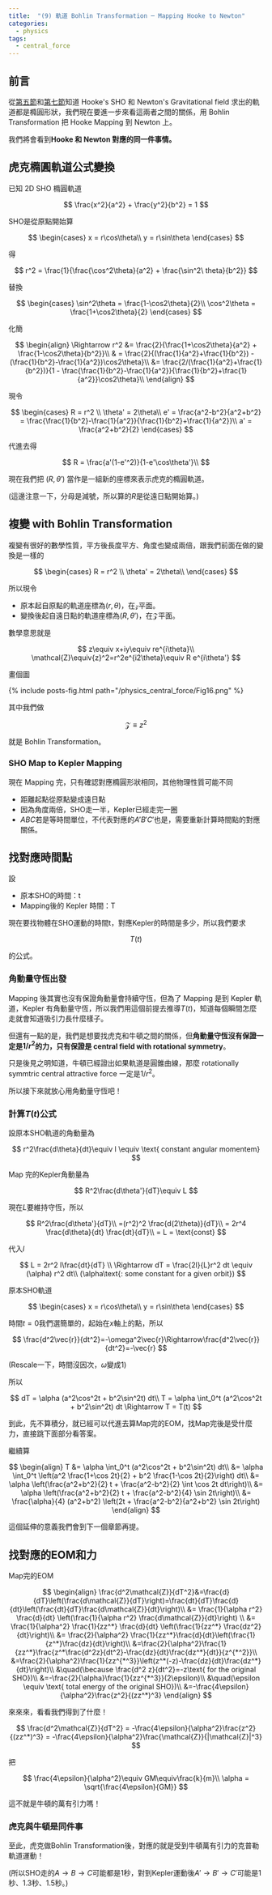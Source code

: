 ```yaml
---
title:  "(9) 軌道 Bohlin Transformation ─ Mapping Hooke to Newton"
categories:
  - physics
tags:
  - central_force
---
```


## 前言

從[第五節](central-force-1-001)和[第七節](central-force-1-003)知道 Hooke's SHO 和 Newton's Gravitational field 求出的軌道都是橢圓形狀，我們現在要進一步來看這兩者之間的關係，用 Bohlin Transformation 把 Hooke Mapping 到 Newton 上。


我們將會看到**Hooke 和 Newton 對應的同一件事情。**


## 虎克橢圓軌道公式變換

已知 2D SHO 橢圓軌道

$$
\frac{x^2}{a^2} + \frac{y^2}{b^2} = 1
$$

SHO是從原點開始算

$$
\begin{cases}
x = r\cos\theta\\
y = r\sin\theta
\end{cases}
$$

得

$$
r^2 = \frac{1}{\frac{\cos^2\theta}{a^2} + \frac{\sin^2\
theta}{b^2}}
$$

替換

$$
\begin{cases}
\sin^2\theta = \frac{1-\cos2\theta}{2}\\
\cos^2\theta = \frac{1+\cos2\theta}{2}
\end{cases}
$$

化簡

$$
\begin{align}
\Rightarrow r^2 &= \frac{2}{\frac{1+\cos2\theta}{a^2} + \frac{1-\cos2\theta}{b^2}}\\
& = \frac{2}{(\frac{1}{a^2}+\frac{1}{b^2}) - (\frac{1}{b^2}-\frac{1}{a^2})\cos2\theta}\\
&= \frac{2/(\frac{1}{a^2}+\frac{1}{b^2})}{1 - \frac{\frac{1}{b^2}-\frac{1}{a^2}}{\frac{1}{b^2}+\frac{1}{a^2}}\cos2\theta}\\
\end{align}
$$


現令

$$
\begin{cases} R = r^2 \\
\theta' = 2\theta\\
e' = \frac{a^2-b^2}{a^2+b^2} = \frac{\frac{1}{b^2}-\frac{1}{a^2}}{\frac{1}{b^2}+\frac{1}{a^2}}\\
a' = \frac{a^2+b^2}{2}
\end{cases}
$$


代進去得

$$
R = \frac{a'(1-e'^2)}{1-e'\cos\theta'}\\
$$


現在我們把 $(R, \theta')$ 當作是一組新的座標來表示虎克的橢圓軌道。

(這邊注意一下，分母是減號，所以算的$R$是從遠日點開始算。)



## 複變 with Bohlin Transformation


複變有很好的數學性質，平方後長度平方、角度也變成兩倍，跟我們前面在做的變換是一樣的

$$
\begin{cases} R = r^2 \\
\theta' = 2\theta\\
\end{cases}
$$


所以現令

- 原本起自原點的軌道座標為$(r,\theta)$，在$\mathscr{z}$平面。
- 變換後起自遠日點的軌道座標為$(R, \theta')$，在$\mathcal{Z}$平面。

數學意思就是

$$
z\equiv x+iy\equiv re^{i\theta}\\
\mathcal{Z}\equiv{z}^2=r^2e^{i2\theta}\equiv R e^{i\theta'}
$$

畫個圖

{% include posts-fig.html path="/physics_central_force/Fig16.png" %}


其中我們做

$$
\mathcal{Z}\equiv{z}^2
$$

就是 Bohlin Transformation。

### SHO Map to Kepler Mapping

現在 Mapping 完，只有確認對應橢圓形狀相同，其他物理性質可能不同

- 距離起點從原點變成遠日點
- 因為角度兩倍，SHO走一半，Kepler已經走完一圈
- $ABC$若是等時間單位，不代表對應的$A'B'C'$也是，需要重新計算時間點的對應關係。

## 找對應時間點

設

- 原本SHO的時間：t
- Mapping後的 Kepler 時間：T

現在要找物體在SHO運動的時間t，對應Kepler的時間是多少，所以我們要求

$$
T(t)
$$

的公式。

### 角動量守恆出發

Mapping 後其實也沒有保證角動量會持續守恆，但為了 Mapping 是到 Kepler 軌道，Kepler 有角動量守恆，所以我們用這個前提去推導$T(t)$，知道每個瞬間怎麼走就會知道吸引力長什麼樣子。


但還有一點的是，我們是想要找虎克和牛頓之間的關係，但**角動量守恆沒有保證一定是$1/r^2$的力，只有保證是 central field with rotational symmetry**。


只是後見之明知道，牛頓已經證出如果軌道是圓錐曲線，那麼 rotationally symmtric central attractive force 一定是$1/r^2$。


所以接下來就放心用角動量守恆吧！


### 計算$T(t)$公式

設原本SHO軌道的角動量為

$$
r^2\frac{d\theta}{dt}\equiv l \equiv \text{ constant angular momentem}
$$

Map 完的Kepler角動量為

$$
R^2\frac{d\theta'}{dT}\equiv L
$$



現在$L$要維持守恆，所以

$$
R^2\frac{d\theta'}{dT}\\
=(r^2)^2 \frac{d(2\theta)}{dT}\\
= 2r^4 \frac{d\theta}{dt} \frac{dt}{dT}\\
= L = \text{const}
$$

代入$l$

$$
L = 2r^2 l\frac{dt}{dT} \\
\Rightarrow dT = \frac{2l}{L}r^2 dt \equiv (\alpha) r^2 dt\\
(\alpha\text{: some constant for a given orbit})
$$

原本SHO軌道

$$
\begin{cases}
x = r\cos\theta\\
y = r\sin\theta
\end{cases}
$$

時間$t=0$我們選簡單的，起始在$x$軸上的點，所以

$$
\frac{d^2\vec{r}}{dt^2}=-\omega^2\vec{r}\Rightarrow\frac{d^2\vec{r}}{dt^2}=-\vec{r}
$$

(Rescale一下，時間沒因次，$\omega$變成1)

所以

$$
dT = \alpha (a^2\cos^2t + b^2\sin^2t) dt\\
T = \alpha \int_0^t (a^2\cos^2t + b^2\sin^2t) dt \Rightarrow T = T(t)
$$


到此，先不算積分，就已經可以代進去算Map完的EOM，找Map完後是受什麼力，直接跳下面部分看答案。



繼續算

$$
\begin{align}
T &= \alpha \int_0^t (a^2\cos^2t + b^2\sin^2t) dt\\
&= \alpha \int_0^t \left(a^2 \frac{1+\cos 2t}{2} + b^2 \frac{1-\cos 2t}{2}\right) dt\\
&= \alpha \left(\frac{a^2+b^2}{2} t + \frac{a^2-b^2}{2} \int \cos 2t dt\right)\\
&= \alpha \left(\frac{a^2+b^2}{2} t + \frac{a^2-b^2}{4} \sin 2t\right)\\
&= \frac{\alpha}{4} (a^2+b^2) \left(2t + \frac{a^2-b^2}{a^2+b^2} \sin 2t\right)
\end{align}
$$

這個延伸的意義我們會到下一個章節再提。

## 找對應的EOM和力

Map完的EOM

$$
\begin{align}
\frac{d^2\mathcal{Z}}{dT^2}&=\frac{d}{dT}\left(\frac{d\mathcal{Z}}{dT}\right)=\frac{dt}{dT}\frac{d}{dt}\left(\frac{dt}{dT}\frac{d\mathcal{Z}}{dt}\right)\\
&= \frac{1}{\alpha r^2} \frac{d}{dt} \left(\frac{1}{\alpha r^2} \frac{d\mathcal{Z}}{dt}\right) \\
&= \frac{1}{\alpha^2} \frac{1}{zz^*} \frac{d}{dt} \left(\frac{1}{zz^*} \frac{dz^2}{dt}\right)\\
&= \frac{2}{\alpha^2} \frac{1}{zz^*}\frac{d}{dt}\left(\frac{1}{z^*}\frac{dz}{dt}\right)\\
&=\frac{2}{\alpha^2}\frac{1}{zz^*}\frac{z^*\frac{d^2z}{dt^2}-\frac{dz}{dt}\frac{dz^*}{dt}}{z^{*^2}}\\
&=\frac{2}{\alpha^2}\frac{1}{zz^{*^3}}\left(z^*(-z)-\frac{dz}{dt}\frac{dz^*}{dt}\right)\\
&\quad(\because \frac{d^2 z}{dt^2}=-z\text{ for the original SHO})\\
&=-\frac{2}{\alpha}\frac{1}{zz^{*^3}}(2\epsilon)\\
&\quad(\epsilon \equiv \text{ total energy of the original SHO})\\
&=-\frac{4\epsilon}{\alpha^2}\frac{z^2}{(zz^*)^3}
\end{align}
$$

來來來，看看我們得到了什麼！

$$
\frac{d^2\mathcal{Z}}{dT^2} = -\frac{4\epsilon}{\alpha^2}\frac{z^2}{(zz^*)^3} = -\frac{4\epsilon}{\alpha^2}\frac{\mathcal{Z}}{|\mathcal{Z}|^3}
$$

把

$$
\frac{4\epsilon}{\alpha^2}\equiv GM\equiv\frac{k}{m}\\
\alpha = \sqrt{\frac{4\epsilon}{GM}}
$$

這不就是牛頓的萬有引力嗎！

### 虎克與牛頓是同件事

至此，虎克做Bohlin Transformation後，對應的就是受到牛頓萬有引力的克普勒軌道運動！

(所以SHO走的$A\to B \to C$可能都是1秒，對到Kepler運動後$A'\to B' \to C'$可能是1秒、1.3秒、1.5秒。)




